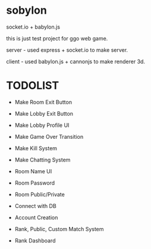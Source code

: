 # sobylon
socket.io + babylon.js

this is just test project for ggo web game.

server - used express + socket.io to make server.

client - used babylon.js + cannonjs to make renderer 3d.

# TODOLIST
- Make Room Exit Button
- Make Lobby Exit Button
- Make Lobby Profile UI
- Make Game Over Transition
- Make Kill System
- Make Chatting System
- Room Name UI

- Room Password
- Room Public/Private

- Connect with DB
- Account Creation
- Rank, Public, Custom Match System
- Rank Dashboard
